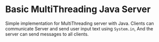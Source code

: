 <h1>Basic MultiThreading Java Server</h1>
Simple implementation for MultiThreading server with Java.
Clients can communicate Server and send user input text using <code>System.in</code>, And the server can send messages to all clients.
